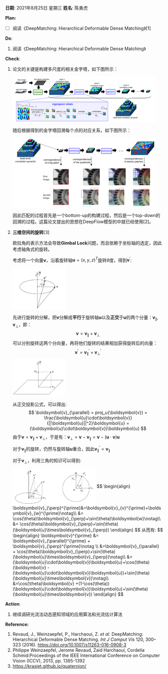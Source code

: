 **日期**: 2021年8月25日 星期三      **姓名**: 陈勇虎 

**Plan:**

- [ ] 阅读《DeepMatching: Hierarchical Deformable Dense Matching》[1]

**Do**:

1. 阅读《DeepMatching: Hierarchical Deformable Dense Matching》

**Check**:

1. 论文的关键是构建多尺度的相关金字塔，如下图所示：

   <img src = "images\Multi-level correlation pyramids.png" align="center" style="width:95%">

   随后根据得到的金字塔回溯每个点的对应关系，如下图所示：

   <img src = "images\backtracking-atomic-corrrespondences.png" align="center" style="width:95%">

   因此匹配的过程首先是一个bottom-up的构建过程，然后是一个top-down的回溯的过程。这篇论文提出的思想在DeepFlow模型的中就已经使用[2]。

2. **三维空间的旋转**[3]

   欧拉角的表示方法会导致**Gimbal Lock**问题，而且依赖于坐标轴的选定，因此考虑轴角式的旋转。

   考虑将一个向量$\boldsymbol{v}$，沿着旋转轴$\boldsymbol{u}=(x,y,z)^{T}$旋转$\theta$度，得到$\boldsymbol{v}^{\prime}$:

   <img src = "../Summary/images/Axis-angle.png" align="center" style="width:35%">

   先进行旋转的分解，把$\boldsymbol{v}$分解成**平行**于旋转轴$\boldsymbol{u}$以及**正交**于$\boldsymbol{u}$的两个分量：$\boldsymbol{v}_{\parallel},\boldsymbol{v}_{\perp}$，即：
   $$
   \boldsymbol{v} = \boldsymbol{v}_{\parallel} + \boldsymbol{v}_{\perp}
   $$
   可以分别旋转这两个分向量，再将他们旋转的结果相加获得旋转后的向量：
   $$
   \boldsymbol{v}^{\prime} = \boldsymbol{v}_{\parallel}^{\prime} + \boldsymbol{v}_{\perp}^{\prime}
   $$
   <img src = "../Summary/images/factorization.png" align="center" style="width:35%">

   从正交投影公式，可以得出:
   $$
   \boldsymbol{v}_{\parallel} = proj_u{\boldsymbol{v}} = \frac{\boldsymbol{u}\cdot\boldsymbol{v}}{||\boldsymbol{u}||^2}\boldsymbol{u} = (\boldsymbol{u}\cdot\boldsymbol{v})\boldsymbol{u}
   $$
   由于$\boldsymbol{v} = \boldsymbol{v}_{\parallel} + \boldsymbol{v}_{\perp}$，于是有：$\boldsymbol{v}_{\perp} = \boldsymbol{v} - \boldsymbol{v}_{\parallel} = \boldsymbol{v} - (\boldsymbol{u}\cdot\boldsymbol{v})\boldsymbol{u}$

   对于$\boldsymbol{v}_{\parallel}$的旋转，仍然与旋转轴$\boldsymbol{u}$重合，因此$\boldsymbol{v}_{\parallel}^{\prime}=\boldsymbol{v}_{\parallel}$

   对于$\boldsymbol{v}_{\perp}$，利用三角的知识可以得到:

   <img src = "../Summary/images/rotate-perp.png" align="center" style="width:55%">
   $$
   \begin{align}
   \boldsymbol{v}_{\perp}^{\prime}&=\boldsymbol{v}_{v}^{\prime}+\boldsymbol{v}_{w}^{\prime}\notag\\
   &= \cos(\theta)\boldsymbol{v}_{\perp}+\sin(\theta)\boldsymbol{w}\notag\\
   &= \cos(\theta)\boldsymbol{v}_{\perp}+\sin(\theta)(\boldsymbol{u}\times\boldsymbol{v}_{\perp})
   \end{align}
   $$
   从而有:
   $$
   \begin{align}
   \boldsymbol{v}^{\prime} &= \boldsymbol{v}_{\parallel}^{\prime} + \boldsymbol{v}_{\perp}^{\prime}\notag \\
   &=\boldsymbol{v}_{\parallel} + \cos(\theta)\boldsymbol{v}_{\perp}+\sin(\theta)(\boldsymbol{u}\times\boldsymbol{v}_{\perp})\notag\\
   &=(\boldsymbol{u}\cdot\boldsymbol{v})\boldsymbol{u}+\cos(\theta)(\boldsymbol{v} - (\boldsymbol{u}\cdot\boldsymbol{v})\boldsymbol{u})+\sin(\theta)(\boldsymbol{u}\times\boldsymbol{v})\notag\\
   &=\cos(\theta)\boldsymbol{v} +(1-\cos(\theta)) (\boldsymbol{u}\cdot\boldsymbol{v})\boldsymbol{u}+\sin(\theta)(\boldsymbol{u}\times\boldsymbol{v})
   \end{align}
   $$

**Action**:

1.  继续调研光流法动态感知领域的应用算法和光流估计算法

**Reference:**

1. Revaud, J., Weinzaepfel, P., Harchaoui, Z. *et al.* DeepMatching: Hierarchical Deformable Dense Matching. *Int J Comput Vis* 120, 300–323 (2016). https://doi.org/10.1007/s11263-016-0908-3
2. Philippe Weinzaepfel, Jerome Revaud, Zaid Harchaoui, Cordelia Schmid:Proceedings of the IEEE International Conference on Computer Vision (ICCV), 2013, pp. 1385-1392
3. https://krasjet.github.io/quaternion/  



















